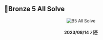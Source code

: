 ## 🥉Bronze 5 All Solve
<div align=center>
  
  ![B5 All Solve](https://github.com/DM-09/BaekjoonCode/assets/112751504/b28faf21-8ab8-4059-b493-9bdad84bcf8f)
  #### 2023/08/14 기준
</div>
